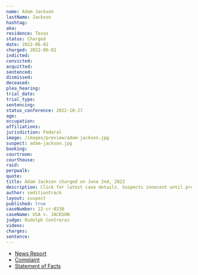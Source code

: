 ```yaml
---
name: Adam Jackson
lastName: Jackson
hashtag:
aka:
residence: Texas
status: Charged
date: 2022-06-02
charged: 2022-06-02
indicted:
convicted:
acquitted:
sentenced:
dismissed:
deceased:
plea_hearing:
trial_date:
trial_type:
sentencing:
status_conference: 2022-10-27
age:
occupation:
affiliations:
jurisdiction: Federal
image: /images/preview/adam-jackson.jpg
suspect: adam-jackson.jpg
booking:
courtroom:
courthouse:
raid:
perpwalk:
quote:
title: Adam Jackson charged on June 2nd, 2022
description: Click for latest case details. Suspects innocent until proven guilty.
author: seditiontrack
layout: suspect
published: true
caseNumber: 22-cr-0230
caseName: USA v. JACKSON
judge: Rudolph Contreras
videos:
charges:
sentence:
---
```

- [News Report](https://www.thedailybeast.com/texas-brothers-brian-and-adam-jackson-arrested-after-trying-to-unsend-messages-bragging-about-capitol-riot)
- [Complaint](https://www.justice.gov/usao-dc/case-multi-defendant/file/1511146/download)
- [Statement of Facts](https://www.justice.gov/usao-dc/case-multi-defendant/file/1511151/download)
